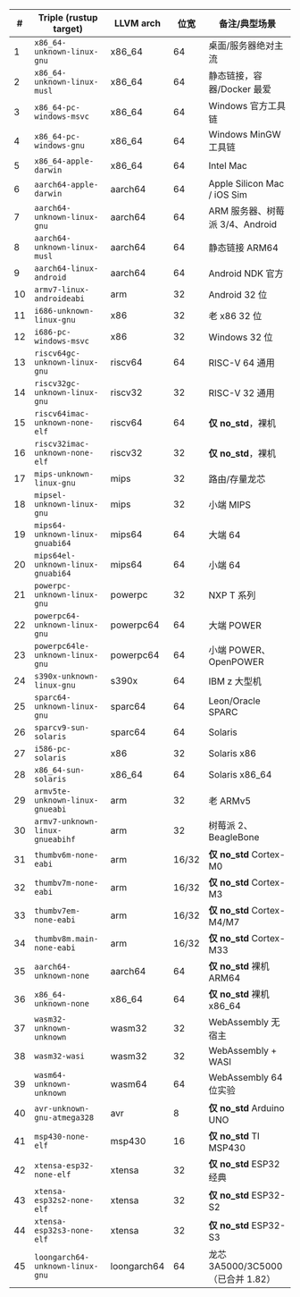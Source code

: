 | #  | Triple (rustup target)            | LLVM arch   | 位宽    | 备注/典型场景                     |
| -- | --------------------------------- | ----------- | ----- | --------------------------- |
| 1  | `x86_64-unknown-linux-gnu`        | x86\_64     | 64    | 桌面/服务器绝对主流                  |
| 2  | `x86_64-unknown-linux-musl`       | x86\_64     | 64    | 静态链接，容器/Docker 最爱           |
| 3  | `x86_64-pc-windows-msvc`          | x86\_64     | 64    | Windows 官方工具链               |
| 4  | `x86_64-pc-windows-gnu`           | x86\_64     | 64    | Windows MinGW 工具链           |
| 5  | `x86_64-apple-darwin`             | x86\_64     | 64    | Intel Mac                   |
| 6  | `aarch64-apple-darwin`            | aarch64     | 64    | Apple Silicon Mac / iOS Sim |
| 7  | `aarch64-unknown-linux-gnu`       | aarch64     | 64    | ARM 服务器、树莓派 3/4、Android     |
| 8  | `aarch64-unknown-linux-musl`      | aarch64     | 64    | 静态链接 ARM64                  |
| 9  | `aarch64-linux-android`           | aarch64     | 64    | Android NDK 官方              |
| 10 | `armv7-linux-androideabi`         | arm         | 32    | Android 32 位                |
| 11 | `i686-unknown-linux-gnu`          | x86         | 32    | 老 x86 32 位                  |
| 12 | `i686-pc-windows-msvc`            | x86         | 32    | Windows 32 位                |
| 13 | `riscv64gc-unknown-linux-gnu`     | riscv64     | 64    | RISC-V 64 通用                |
| 14 | `riscv32gc-unknown-linux-gnu`     | riscv32     | 32    | RISC-V 32 通用                |
| 15 | `riscv64imac-unknown-none-elf`    | riscv64     | 64    | **仅 no\_std**，裸机            |
| 16 | `riscv32imac-unknown-none-elf`    | riscv32     | 32    | **仅 no\_std**，裸机            |
| 17 | `mips-unknown-linux-gnu`          | mips        | 32    | 路由/存量龙芯                     |
| 18 | `mipsel-unknown-linux-gnu`        | mips        | 32    | 小端 MIPS                     |
| 19 | `mips64-unknown-linux-gnuabi64`   | mips64      | 64    | 大端 64                       |
| 20 | `mips64el-unknown-linux-gnuabi64` | mips64      | 64    | 小端 64                       |
| 21 | `powerpc-unknown-linux-gnu`       | powerpc     | 32    | NXP T 系列                    |
| 22 | `powerpc64-unknown-linux-gnu`     | powerpc64   | 64    | 大端 POWER                    |
| 23 | `powerpc64le-unknown-linux-gnu`   | powerpc64   | 64    | 小端 POWER、OpenPOWER          |
| 24 | `s390x-unknown-linux-gnu`         | s390x       | 64    | IBM z 大型机                   |
| 25 | `sparc64-unknown-linux-gnu`       | sparc64     | 64    | Leon/Oracle SPARC           |
| 26 | `sparcv9-sun-solaris`             | sparc64     | 64    | Solaris                     |
| 27 | `i586-pc-solaris`                 | x86         | 32    | Solaris x86                 |
| 28 | `x86_64-sun-solaris`              | x86\_64     | 64    | Solaris x86\_64             |
| 29 | `armv5te-unknown-linux-gnueabi`   | arm         | 32    | 老 ARMv5                     |
| 30 | `armv7-unknown-linux-gnueabihf`   | arm         | 32    | 树莓派 2、BeagleBone            |
| 31 | `thumbv6m-none-eabi`              | arm         | 16/32 | **仅 no\_std** Cortex-M0     |
| 32 | `thumbv7m-none-eabi`              | arm         | 16/32 | **仅 no\_std** Cortex-M3     |
| 33 | `thumbv7em-none-eabi`             | arm         | 16/32 | **仅 no\_std** Cortex-M4/M7  |
| 34 | `thumbv8m.main-none-eabi`         | arm         | 16/32 | **仅 no\_std** Cortex-M33    |
| 35 | `aarch64-unknown-none`            | aarch64     | 64    | **仅 no\_std** 裸机 ARM64      |
| 36 | `x86_64-unknown-none`             | x86\_64     | 64    | **仅 no\_std** 裸机 x86\_64    |
| 37 | `wasm32-unknown-unknown`          | wasm32      | 32    | WebAssembly 无宿主             |
| 38 | `wasm32-wasi`                     | wasm32      | 32    | WebAssembly + WASI          |
| 39 | `wasm64-unknown-unknown`          | wasm64      | 64    | WebAssembly 64 位实验          |
| 40 | `avr-unknown-gnu-atmega328`       | avr         | 8     | **仅 no\_std** Arduino UNO   |
| 41 | `msp430-none-elf`                 | msp430      | 16    | **仅 no\_std** TI MSP430     |
| 42 | `xtensa-esp32-none-elf`           | xtensa      | 32    | **仅 no\_std** ESP32 经典      |
| 43 | `xtensa-esp32s2-none-elf`         | xtensa      | 32    | **仅 no\_std** ESP32-S2      |
| 44 | `xtensa-esp32s3-none-elf`         | xtensa      | 32    | **仅 no\_std** ESP32-S3      |
| 45 | `loongarch64-unknown-linux-gnu`   | loongarch64 | 64    | 龙芯 3A5000/3C5000（已合并 1.82）  |
